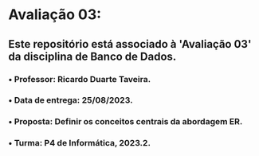 # Avaliação 03:

## Este repositório está associado à 'Avaliação 03' da disciplina de Banco de Dados.
### • Professor: Ricardo Duarte Taveira.
### • Data de entrega: 25/08/2023.
### • Proposta: Definir os conceitos centrais da abordagem ER.
### • Turma: P4 de Informática, 2023.2.
